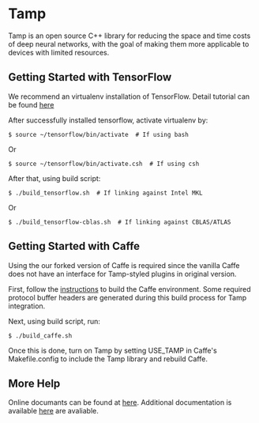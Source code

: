 # Tamp

Tamp is an open source C++ library for reducing the space and time costs of deep neural networks, with the goal of making them more applicable to devices with limited resources.

## Getting Started with TensorFlow

We recommend an virtualenv installation of TensorFlow. Detail tutorial can be found [here](https://www.tensorflow.org/versions/r0.8/get_started/os_setup.html)

After successfully installed tensorflow, activate virtualenv by:

```
$ source ~/tensorflow/bin/activate  # If using bash
```

Or

```
$ source ~/tensorflow/bin/activate.csh  # If using csh
```

After that, using build script:

```
$ ./build_tensorflow.sh  # If linking against Intel MKL
```

Or

```
$ ./build_tensorflow-cblas.sh  # If linking against CBLAS/ATLAS
```

## Getting Started with Caffe

Using the our forked version of Caffe is required since the vanilla Caffe does not have an interface for Tamp-styled plugins in original version.

First, follow the [instructions](http://caffe.berkeleyvision.org/installation.html) to build the Caffe environment. Some required protocol buffer headers are generated during this build process for Tamp integration.

Next, using build script, run:

```
$ ./build_caffe.sh
```

Once this is done, turn on Tamp by setting USE_TAMP in Caffe's Makefile.config to include the Tamp library and rebuild Caffe.

## More Help

Online documants can be found at [here](https://github.com/wenri/tamp). Additional documentation is available [here](https://github.com/wenri/tamp/docs) are avaliable.

